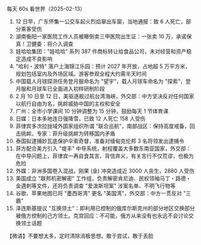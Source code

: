 每天 60s 看世界（2025-02-13）

1. 12 日早，广东怀集一公交车起火烈焰窜出车窗，当地通报：致 6 人死亡，部分乘客受伤
2. 湖南衡阳一家医院工作人员被曝倒卖三甲医院出生证：一张卖 10 万，承诺保真！卫健委：将介入调查
3. 娃哈哈集团："娃哈哈" 系列 387 件商标转让给食品公司，未对经营和资产稳定造成不良影响
4. "哈利・波特" 落户上海锦江乐园：预计 2027 年开放，占地超 5 万平方米，规划包括室内及外场区域。游客参观全程大约需半天时间
5. 中国载人月球探测任务登月服命名为 "望宇"，载人月球车命名为 "探索"，登月服和月球车已全面进入初样研制阶段
6. 2 月 10 日至 12 日，美驱逐舰过航台湾海峡，外交部：中方坚决反对任何国家以航行自由为名，挑衅威胁中国的主权和安全
7. 广州：全市小学课间 10 分钟调整为 15 分钟，鼓励每天 1 节体育课
8. 日媒：日本多地连日强降雪，已致 12 人死亡 158 人受伤
9. 菲律宾多次拉拢域外国家组织所谓 "联合巡航"，南部战区：保持高度戒备，回击挑衅。专家：菲升级挑衅为转移国内矛盾
10. 泰国拟逮捕妙瓦底保护伞索奇督，准备对缅甸克伦邦 3 名将领发出逮捕令
11. 菲方配合美方引入 "堤丰" 中导系统，射程覆盖大多数东南亚国家，外交部：在中导问题上，菲律宾一再自食其言、背信弃义，有关言行不仅荒谬，也极为危险
12. 外媒：非洲多国卷入混战，刚果 (金) 冲突造成近 3000 人丧生，2880 人受伤
13. 美国成立 "联邦机密解密" 工作组，负责解密肯尼迪、民权领袖马丁・路德・金遇刺等文件，还将负责调查 "爱泼斯坦案" 涉案名单、不明飞行物等
14. 谷歌、苹果地图已将 "墨西哥湾" 更名 "美国湾"，外交部：中方一贯反对 "三霸"
15. 泽连斯基提议 "互换领土"：即利用已控制的俄库尔斯克州的部分地区交换部分被俄方控制的己方领土。克宫回应：不可能，俄方从来没有也永远不会讨论交换领土话题

【微语】不要想太多，定时清除消极思想。敢于尝试，敢于丢脸